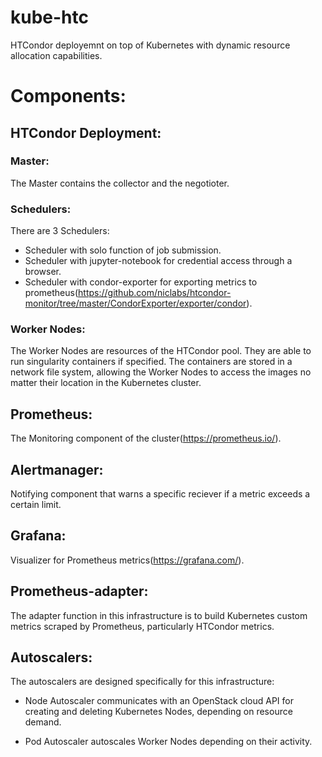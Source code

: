 # kube-htc

HTCondor deployemnt on top of Kubernetes with dynamic resource allocation capabilities.

# Components:

## HTCondor Deployment:

### Master:

The Master contains the collector and the negotioter.

### Schedulers:

There are 3 Schedulers:

- Scheduler with solo function of job submission.
- Scheduler with jupyter-notebook for credential access through a browser.
- Scheduler with condor-exporter for exporting metrics to prometheus(https://github.com/niclabs/htcondor-monitor/tree/master/CondorExporter/exporter/condor).

### Worker Nodes:

The Worker Nodes are resources of the HTCondor pool. They are able to run singularity containers if specified. The containers are stored in a network file system, allowing the Worker Nodes to access the images no matter their location in the Kubernetes cluster.

## Prometheus:

The Monitoring component of the cluster(https://prometheus.io/).

## Alertmanager:

Notifying component that warns a specific reciever if a metric exceeds a certain limit.

## Grafana:

Visualizer for Prometheus metrics(https://grafana.com/).

## Prometheus-adapter:

The adapter function in this infrastructure is to build Kubernetes custom metrics scraped by Prometheus, particularly HTCondor metrics.

## Autoscalers:

The autoscalers are designed specifically for this infrastructure:

- Node Autoscaler communicates with an OpenStack cloud API for creating and deleting Kubernetes Nodes, depending on resource demand.

- Pod Autoscaler autoscales Worker Nodes depending on their activity.

